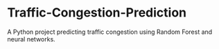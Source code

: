 # Traffic-Congestion-Prediction
A Python project predicting traffic congestion using Random Forest and neural networks.

